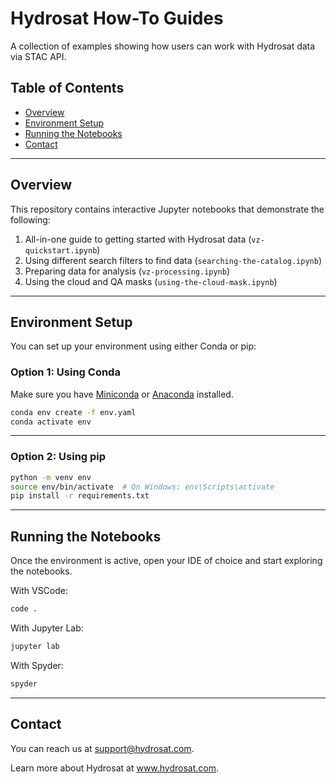 # Hydrosat How-To Guides

A collection of examples showing how users can work with Hydrosat data via STAC API.

## Table of Contents

- [Overview](#overview)
- [Environment Setup](#environment-setup)
- [Running the Notebooks](#running-the-notebooks)
- [Contact](#contact)

---

## Overview

This repository contains interactive Jupyter notebooks that demonstrate the following:
1. All-in-one guide to getting started with Hydrosat data (```vz-quickstart.ipynb```)
2. Using different search filters to find data (```searching-the-catalog.ipynb```)
3. Preparing data for analysis (```vz-processing.ipynb```)
4. Using the cloud and QA masks (```using-the-cloud-mask.ipynb```)

---

## Environment Setup

You can set up your environment using either Conda or pip:

### Option 1: Using Conda

Make sure you have [Miniconda](https://docs.conda.io/en/latest/miniconda.html) or [Anaconda](https://www.anaconda.com/) installed.

```bash
conda env create -f env.yaml
conda activate env
```
---

### Option 2: Using pip

```bash
python -m venv env
source env/bin/activate  # On Windows: env\Scripts\activate
pip install -r requirements.txt
```

---

## Running the Notebooks

Once the environment is active, open your IDE of choice and start exploring the notebooks.

With VSCode:
```bash
code .
```

With Jupyter Lab:
```bash
jupyter lab
```

With Spyder:
```bash
spyder
```

---

## Contact

You can reach us at <support@hydrosat.com>.

Learn more about Hydrosat at www.hydrosat.com.

